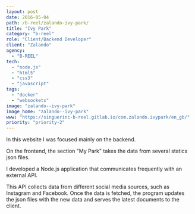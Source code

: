 ```yaml
---
layout: post
date: 2016-05-04
path: /b-reel/zalando-ivy-park/
title: "Ivy Park"
category: "b-reel"
role: "Client/Backend Developer"
client: "Zalando"
agency:
  - "B-REEL"
tech:
  - "node.js"
  - "html5"
  - "css3"
  - "javascript"
tags:
  - "docker"
  - "websockets"
image: "zalando--ivy-park"
image_home: "zalando--ivy-park"
www: "https://singuerinc-b-reel.gitlab.io/com.zalando.ivypark/en_gb/"
priority: "priority-2"
---
```


In this website I was focused mainly on the backend.

On the frontend, the section "My Park" takes the data from several statics json files.

I developed a Node.js application that communicates frequently with an external API.

This API collects data from different social media sources, such as Instagram and Facebook.
Once the data is fetched, the program updates the json files with the new data and serves the latest documents to the client.

